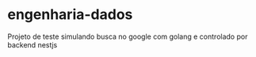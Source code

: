 # engenharia-dados
Projeto de teste simulando busca no google com golang e controlado por backend nestjs
